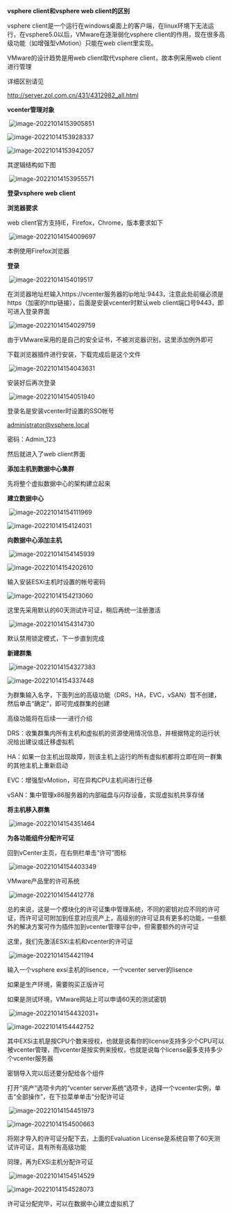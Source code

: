**vsphere client和vsphere web client的区别**

vsphere client是一个运行在windows桌面上的客户端，在linux环境下无法运行，在vsphere5.0以后，VMware在逐渐弱化vsphere client的作用，现在很多高级功能（如增强型vMotion）只能在web client里实现。

VMware的设计趋势是用web client取代vsphere client，故本例采用web client进行管理

详细区别请见

http://server.zol.com.cn/431/4312982_all.html

**vcenter管理对象**

​    ![image-20221014153905851](../Image/image-20221014153905851.png)

![image-20221014153928337](../Image/image-20221014153928337.png)

![image-20221014153942057](../Image/image-20221014153942057.png)

其逻辑结构如下图

​    ![image-20221014153955571](../Image/image-20221014153955571.png)

**登录vsphere web client**

**浏览器要求**

web client官方支持IE，Firefox，Chrome，版本要求如下

​    ![image-20221014154009697](../Image/image-20221014154009697.png)

本例使用Firefox浏览器

**登录**

​    ![image-20221014154019517](../Image/image-20221014154019517.png)

在浏览器地址栏输入https://vcenter服务器的ip地址:9443，注意此处前缀必须是https（加密的http链接），后面是安装vcenter时默认web client端口号9443，即可进入登录界面

​    ![image-20221014154029759](../Image/image-20221014154029759.png)

由于VMware采用的是自己的安全证书，不被浏览器识别，这里添加例外即可

下载浏览器插件进行安装，下载完成后是这个文件

​    ![image-20221014154043631](../Image/image-20221014154043631.png)

安装好后再次登录

​    ![image-20221014154051940](../Image/image-20221014154051940.png)

登录名是安装vcenter时设置的SSO帐号

administrator@vsphere.local

密码：Admin_123

然后就进入了web client界面

**添加主机到数据中心集群**

先将整个虚拟数据中心的架构建立起来

**建立数据中心**

​    ![image-20221014154111969](../Image/image-20221014154111969.png)

![image-20221014154124031](../Image/image-20221014154124031.png)

**向数据中心添加主机**

​    ![image-20221014154145939](../Image/image-20221014154145939.png)

![image-20221014154202610](../Image/image-20221014154202610.png)

输入安装ESXi主机时设置的帐号密码

![image-20221014154213060](../Image/image-20221014154213060.png)

这里先采用默认的60天测试许可证，稍后再统一注册激活

​    ![image-20221014154314730](../Image/image-20221014154314730.png)

默认禁用锁定模式，下一步直到完成

**新建群集**

​    ![image-20221014154327383](../Image/image-20221014154327383.png)

![image-20221014154337448](../Image/image-20221014154337448.png)

为群集输入名字，下面列出的高级功能（DRS，HA，EVC，vSAN）暂不创建，然后单击“确定”，即可完成群集的创建

高级功能将在后续一一进行介绍

DRS：收集群集内所有主机和虚拟机的资源使用情况信息，并根据特定的运行状况给出建议或迁移虚拟机

HA：如果一台主机出现故障，则该主机上运行的所有虚拟机都将立即在同一群集的其他主机上重新启动

EVC：增强型vMotion，可在异构CPU主机间进行迁移

vSAN：集中管理x86服务器的内部磁盘与闪存设备，实现虚拟机共享存储

**将主机移入群集**

​    ![image-20221014154351464](../Image/image-20221014154351464.png)

**为各功能组件分配许可证**

回到vCenter主页，在右侧栏单击“许可”图标

​    ![image-20221014154403349](../Image/image-20221014154403349.png)

VMware产品里的许可系统

​    ![image-20221014154412778](../Image/image-20221014154412778.png)

总的来说，这是一个模块化的许可证集中管理系统，不同的密钥对应不同的许可证，而许可证可附加到任意对应资产上，高级别的许可证具有更多的功能，一些额外的解决方案可作为插件加到vcenter管理平台中，但需要额外的许可证

这里，我们先激活ESXi主机和vcenter的许可证

​    ![image-20221014154421194](../Image/image-20221014154421194.png)

输入一个vsphere exsi主机的lisence，一个vcenter server的lisence

如果是生产环境，需要购买正版许可

如果是测试环境，VMware网站上可以申请60天的测试密钥

​    ![image-20221014154432031](../Image/image-20221014154432031.png)+

![image-20221014154442752](../Image/image-20221014154442752.png)

其中EXSi主机是按CPU个数来授权，也就是说看你的license支持多少个CPU可以被vcenter管理，而vcenter是按实例来授权，也就是说每个license最多支持多少个vcenter服务器

密钥导入完以后还要分配给各个组件

打开“资产”选项卡内的“vcenter server系统”选项卡，选择一个vcenter实例，单击“全部操作”，在下拉菜单单击“分配许可证

​    ![image-20221014154451973](../Image/image-20221014154451973.png)

![image-20221014154500663](../Image/image-20221014154500663.png)

将刚才导入的许可证分配下去，上面的Evaluation License是系统自带了60天测试许可证，具有所有高级功能

同理，再为EXSi主机分配许可证

​    ![image-20221014154514529](../Image/image-20221014154514529.png)

![image-20221014154528073](../Image/image-20221014154528073.png)

许可证分配完毕，可以在数据中心建立虚拟机了
